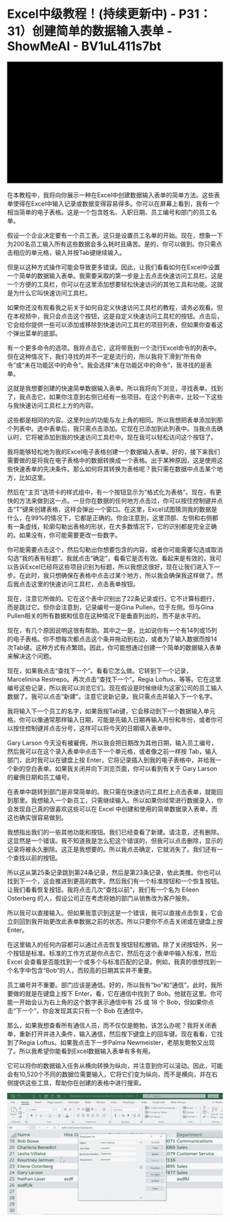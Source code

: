 # Excel中级教程！(持续更新中) - P31：31）创建简单的数据输入表单 - ShowMeAI - BV1uL411s7bt

![](img/a18b75534e26759034413ca73cb283ed_0.png)

在本教程中，我将向你展示一种在Excel中创建数据输入表单的简单方法。这些表单使得在Excel中输入记录或数据变得容易得多。你可以在屏幕上看到，我有一个相当简单的电子表格。这是一个包含姓名、入职日期、员工编号和部门的员工名单。

假设一个企业决定要有一个员工表。这只是设置员工名单的开始。现在，想象一下为200名员工输入所有这些数据会多么耗时且痛苦。是的，你可以做到。你只需点击相应的单元格，输入并按Tab键继续输入。

但是以这种方式操作可能会导致更多错误。因此，让我们看看如何在Excel中设置一个简单的数据输入表单。我需要采取的第一步是上去点击快速访问工具栏。这是一个方便的工具栏，你可以在这里添加想要轻松快速访问的其他工具和功能。这就是为什么它叫快速访问工具栏。

如果你还没有观看我之前关于如何自定义快速访问工具栏的教程，请务必观看。但在本视频中，我只会点击这个按钮，这是自定义快速访问工具栏的按钮。点击后，它会给你提供一些可以添加或移除到快速访问工具栏的项目列表，但如果你查看这个弹出菜单的底部。

有一个更多命令的选项。我将点击它，这将带我到一个流行Excel命令的列表中。但在这种情况下，我们寻找的并不一定是流行的，所以我将下滑到“所有命令”或“未在功能区中的命令”。我会选择“未在功能区中的命令”，我寻找的是表单。

这就是我想要创建的快速简单数据输入表单。所以我将向下浏览，寻找表单。找到了，我点击它，如果你注意到右侧已经有一些项目。在这个列表中，比较一下这些与我快速访问工具栏上方的内容。

这些都是相同的内容。这里列出的功能与左上角的相同。所以我想把表单添加到那个列表中。选中表单后，我只需点击添加。它现在已添加到此列表中。当我点击确认时，它将被添加到我的快速访问工具栏中。现在我可以轻松访问这个按钮了。

我将能够轻松地为我的Excel电子表格创建一个数据输入表单。好的，接下来我们需要做的是将我在电子表格中的数据转换成一个表格。出于某种原因，这是使用这些快速表单的先决条件。那么如何将其转换为表格呢？我只需在数据中点击某个地方，比如这里。

然后在“主页”选项卡的样式组中，有一个按钮显示为“格式化为表格”。现在，有更快的方法来做到这一点。一旦你在数据的任何地方点击过，你可以按住控制键并点击“T”键来创建表格，这样会弹出一个窗口。在这里，Excel试图猜测我的数据是什么，在99%的情况下，它都是正确的。你会注意到，这里顶部、左侧和右侧都有一条虚线，轮廓勾勒出表格的形状，在大多数情况下，它的识别都是完全正确的。如果没有，你可能需要更改一些数字。

你可能需要点击这个，然后勾勒出你想要包含的内容，或者你可能需要勾选或取消勾选“我的表有标题”。我就点击“确定”，看看它是否有效。看起来是有效的，我可以告诉Excel已经将这些项目识别为标题，所以我想这很好，现在让我们进入下一步。在此时，我只想确保在表格中点击过某个地方，所以我会确保我这样做了。然后我点击这里的快速访问工具栏，点击表单按钮。

现在，注意它所做的。它在这个表中识别出了22条记录或行。它不计算标题行，而是跳过它。但你会注意到，记录编号一是Gina Pullen，位于左侧。但与Gina Pullen相关的所有数据和信息在这种情况下是垂直列出的，而不是水平的。

现在，有几个原因说明这很有帮助。其中之一是，比如说你有一个有14列或15列的电子表格。你不想每次都点击这个条并拖动到右边，或者为了输入数据而按14次Tab键。这种方式有点繁琐。因此，你可能想通过创建一个简单的数据输入表单来解决这个问题。

现在，如果我点击“查找下一个”。看看它怎么做。它转到下一个记录，Marcelinina Restrepo。再次点击“查找下一个”。Regia Loftus，等等。它在这里编号这些记录，所以我可以浏览它们。现在假设是时候继续为这家公司的员工输入数据了。我可以点击“新建”。注意它说新记录。我只需点击并输入下一个名字。

我将输入下一个员工的名字，如果我按Tab键，它会移动到下一个数据输入单元格。你可以像通常那样输入日期，可能是先输入日期再输入月份和年份，或者你可以按住控制键并点击分号，这样可以将今天的日期填入表单中。

Gary Larson 今天没有被雇佣，所以我会把日期改为其他日期，输入员工编号，然后我可以在这个录入表单中点击下一个单元格，或者像之前一样按 Tab，输入部门，此时我可以在键盘上按 Enter，它将记录插入到我的电子表格中，并给我一个新的空白表单。如果我关闭并向下浏览页面，你可以看到有关于 Gary Larson 的雇佣日期和员工编号。

在表单中跳转到部门是非常简单的。我只需在快速访问工具栏上点击表单，就能回到那里。我想输入一个新员工，只需继续输入。所以如果你经常进行数据录入，你会发现自己真的很喜欢这些可以在 Excel 中创建和使用的简单数据录入表单，而这也确实很容易做到。

我想指出我们的一些其他功能和按钮。我们已经查看了新建。请注意，还有删除。这显然是一个错误。我不知道我是怎么犯这个错误的，但我可以点击删除，显示的记录将被永久删除。这正是我想要的。所以我点击确定，它就消失了。我们还有一个查找以前的按钮。

所以这从第25条记录跳到第24条记录，然后是第23条记录，依此类推。你也可以找到下一个，这会推进到更高的数字。然后我们有一个标准按钮和一个恢复按钮。让我们看看恢复按钮。我将点击几次“查找以前”，我们有一个名为 Eileen Osterberg 的人，假设公司正在考虑将她的部门从销售改为客户服务。

所以我可以直接输入。但如果我意识到这是一个错误，我可以直接点击恢复，它会立刻回到我开始更改此表单数据之前的状态。所以只要你不点击关闭或在键盘上按 Enter。

在这里输入的任何内容都可以通过点击恢复按钮轻松撤销。除了关闭按钮外，另一个按钮是标准。标准的工作方式是你点击它，然后在这个表单中输入标准，然后 Excel 会查看是否能找到一个或多个与标准匹配的记录。例如，我真的很想找到一个名字中包含“Bob”的人，而较高的日期其实并不重要。

员工编号并不重要。部门应该是通信。好的，所以我有“bo”和“通信”。此时，我所要做的就是在键盘上按下 Enter，看，它在通信中找到了 Bob。他就在这里。你可能一开始会认为右上角的这个数字表示通信中有 25 或 18 个 Bob，但如果你点击“下一个”，你会发现其实只有一个 Bob 在通信中。

那么，如果我想查看所有通信人员，而不仅仅是鲍勃，该怎么办呢？我将关闭表单，重新打开并进入条件，输入通信，然后按下键盘上的回车键。现在看看，它找到了Regia Loftus。如果我点击下一步Palma Newmeister，老朋友鲍勃又出现了。所以我希望你能看到Excel数据输入表单有多有用。

它可以将你的数据输入任务从横向转换为纵向，并注意到你可以滚动。因此，可能会有10,520个不同的数据位需要输入，它将它们变为纵向，而不是横向，并在右侧提供这些工具，帮助你在创建的表格中进行搜索。

![](img/a18b75534e26759034413ca73cb283ed_2.png)
